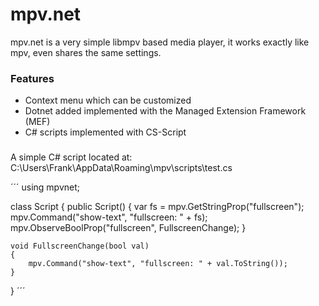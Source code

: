 # mpv.net

mpv.net is a very simple libmpv based media player, it works exactly like mpv, even shares the same settings.

### Features

- Context menu which can be customized
- Dotnet added implemented with the Managed Extension Framework (MEF)
- C# scripts implemented with CS-Script

### 

A simple C# script located at: C:\Users\Frank\AppData\Roaming\mpv\scripts\test.cs

´´´
using mpvnet;

class Script
{
    public Script()
    {
        var fs = mpv.GetStringProp("fullscreen");
        mpv.Command("show-text", "fullscreen: " + fs);
        mpv.ObserveBoolProp("fullscreen", FullscreenChange);
    }

    void FullscreenChange(bool val)
    {
        mpv.Command("show-text", "fullscreen: " + val.ToString());
    }
}
´´´
